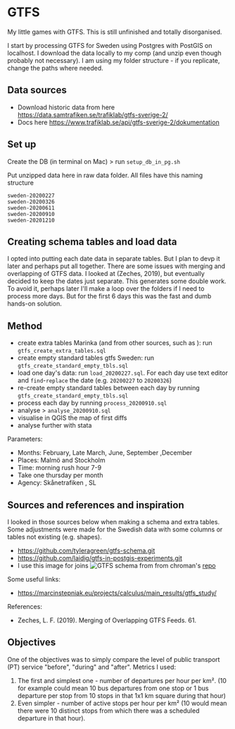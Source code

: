 # GTFS
My little games with GTFS. This is still unfinished and totally disorganised.

I start by processing GTFS for Sweden using Postgres with PostGIS on localhost. I download the data locally to my comp (and unzip even though probably not necessary). I am using my folder structure - if you replicate, change the paths where needed.

## Data sources
* Download historic data from here https://data.samtrafiken.se/trafiklab/gtfs-sverige-2/
* Docs here https://www.trafiklab.se/api/gtfs-sverige-2/dokumentation

## Set up

Create the DB (in terminal on Mac) > run `setup_db_in_pg.sh`

Put unzipped data here in raw data folder.
All files have this naming structure
```
sweden-20200227
sweden-20200326
sweden-20200611
sweden-20200910
sweden-20201210
```

## Creating schema tables and load data

I opted into putting each date data in separate tables. But I plan to devp it later and perhaps put all together. There are some issues with merging and overlapping of GTFS data. I looked at (Zeches, 2019), but eventually decided to keep the dates just separate. This generates some double work. To avoid it, perhaps later I'll make a loop over the folders if I need to process more days. But for the first 6 days this was the fast and dumb hands-on solution.


## Method

- create extra tables Marinka (and from other sources, such as ): run `gtfs_create_extra_tables.sql`
-   create empty standard tables gtfs Sweden:  run `gtfs_create_standard_empty_tbls.sql`
- load one day's data: run `load_20200227.sql`. For each day use text editor and `find`-`replace` the date (e.g. `20200227` to `20200326`)
- re-create empty standard tables between each day by running  `gtfs_create_standard_empty_tbls.sql`
- process each day by running `process_20200910.sql`
- analyse > `analyse_20200910.sql`
- visualise in QGIS the map of first diffs
- analyse further with stata

Parameters:
* Months: February, Late March, June, September ,December
* Places: Malmö and Stockholm 
* Time: morning rush hour 7-9
* Take one thursday per month
* Agency: Skånetrafiken , SL


## Sources and references and inspiration

I looked in those sources below when making a schema and extra tables. Some adjustments were made for the Swedish data with some columns or tables not existing (e.g. shapes).

* https://github.com/tyleragreen/gtfs-schema.git
* https://github.com/laidig/gtfs-in-postgis-experiments.git
* I use this image for joins ![GTFS schema ](https://camo.githubusercontent.com/3db1fb6da35f0bf3b70b98acf8f82d186988b366a684b516655aa8b2dd3ec579/687474703a2f2f692e696d6775722e636f6d2f774554397250702e706e67) from from chroman's [repo](https://github.com/christianroman/df-gtfs.git)


Some useful links:
* https://marcinstepniak.eu/projects/calculus/main_results/gtfs_study/

References:
* Zeches, L. F. (2019). Merging of Overlapping GTFS Feeds. 61.


## Objectives

One of the objectives was to simply compare the level of public transport (PT) service "before", "during" and "after". Metrics I used:
1. The first and simplest one - number of departures per hour per km². (10 for example could mean 10 bus departures from one stop or 1 bus departure per stop from 10 stops in that 1x1 km square during that hour)
2. Even simpler - number of active stops per hour per km² (10 would mean there were 10 distinct stops from which there was a scheduled departure in that hour).

